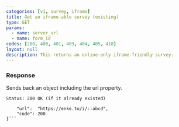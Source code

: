 ```yaml
---
categories: [v1, survey, iframe]
title: Get an iframe-able survey (existing)
type: GET
params: 
  - name: server_url 
  - name: form_id
codes: [200, 400, 401, 403, 404, 405, 410]
layout: null
description: This returns an online-only iframe-friendly survey.
---
```


### Response

Sends back an object including the url property.

```Status: 200 OK (if it already existed)```
```{
    "url":  "https://enke.to/i/::abcd",
    "code": 200
}```
